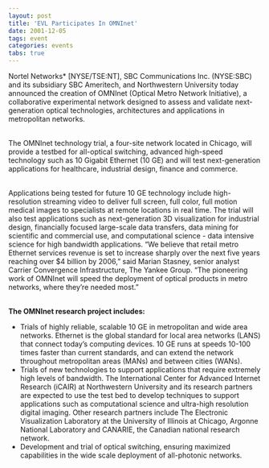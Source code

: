 ```yaml
---
layout: post
title: 'EVL Participates In OMNInet'
date: 2001-12-05
tags: event
categories: events
tabs: true
---
```


Nortel Networks* [NYSE/TSE:NT], SBC Communications Inc. (NYSE:SBC) and its subsidiary SBC Ameritech, and Northwestern University today announced the creation of OMNInet (Optical Metro Network Initiative), a collaborative experimental network designed to assess and validate next-generation optical technologies, architectures and applications in metropolitan networks.<br><br>

The OMNInet technology trial, a four-site network located in Chicago, will provide a testbed for all-optical switching, advanced high-speed technology such as 10 Gigabit Ethernet (10 GE) and will test next-generation applications for healthcare, industrial design, finance and commerce.<br><br>

Applications being tested for future 10 GE technology include high-resolution streaming video to deliver full screen, full color, full motion medical images to specialists at remote locations in real time. The trial will also test applications such as next-generation 3D visualization for industrial design, financially focused large-scale data transfers, data mining for scientific and commercial use, and computational science - data intensive science for high bandwidth applications. &ldquo;We believe that retail metro Ethernet services revenue is set to increase sharply over the next five years reaching over $4 billion by 2006,&rdquo; said Marian Stasney, senior analyst Carrier Convergence Infrastructure, The Yankee Group. &ldquo;The pioneering work of OMNInet will speed the deployment of optical products in metro networks, where they&rsquo;re needed most.&rdquo;<br><br>

<strong>The OMNInet research project includes:</strong><br>
<ul>
<li>Trials of highly reliable, scalable 10 GE in metropolitan and wide area networks. Ethernet is the global standard for local area networks (LANS) that connect today&rsquo;s computing devices. 10 GE runs at speeds 10-100 times faster than current standards, and can extend the network throughout metropolitan areas (MANs) and between cities (WANs).</li>
<li>Trials of new technologies to support applications that require extremely high levels of bandwidth. The International Center for Advanced Internet Research (iCAIR) at Northwestern University and its research partners are expected to use the test bed to develop techniques to support applications such as computational science and ultra-high resolution digital imaging. Other research partners include The Electronic Visualization Laboratory at the University of Illinois at Chicago, Argonne National Laboratory and CANARIE, the Canadian national research network.</li>
<li>Development and trial of optical switching, ensuring maximized capabilities in the wide scale deployment of all-photonic networks.</li>
</ul>